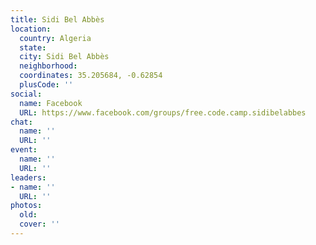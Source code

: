 ```yaml
---
title: Sidi Bel Abbès
location:
  country: Algeria
  state: 
  city: Sidi Bel Abbès
  neighborhood: 
  coordinates: 35.205684, -0.62854
  plusCode: ''
social:
  name: Facebook
  URL: https://www.facebook.com/groups/free.code.camp.sidibelabbes
chat:
  name: ''
  URL: ''
event:
  name: ''
  URL: ''
leaders:
- name: ''
  URL: ''
photos:
  old: 
  cover: ''
---
```

